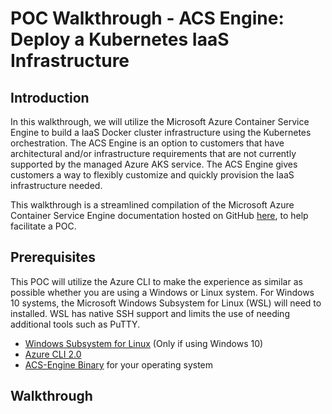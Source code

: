 # POC Walkthrough - ACS Engine: Deploy a Kubernetes IaaS Infrastructure

## Introduction
In this walkthrough, we will utilize the Microsoft Azure Container Service Engine to build a IaaS Docker cluster infrastructure using the Kubernetes orchestration. The ACS Engine is an option to customers that have architectural and/or infrastructure requirements that are not currently supported by the managed Azure AKS service. The ACS Engine gives customers a way to flexibly customize and quickly provision the IaaS infrastructure needed.

This walkthrough is a streamlined compilation of the Microsoft Azure Container Service Engine documentation hosted on GitHub [here](https://github.com/Azure/acs-engine), to help facilitate a POC.

## Prerequisites
This POC will utilize the Azure CLI to make the experience as similar as possible whether you are using a Windows or Linux system. For Windows 10 systems, the Microsoft Windows Subsystem for Linux (WSL) will need to installed. WSL has native SSH support and limits the use of needing additional tools such as PuTTY.
* [Windows Subsystem for Linux](https://docs.microsoft.com/en-us/windows/wsl/install-win10) (Only if using Windows 10)
* [Azure CLI 2.0](https://docs.microsoft.com/en-us/cli/azure/install-azure-cli?view=azure-cli-latest)
* [ACS-Engine Binary](https://github.com/Azure/acs-engine/releases/tag/v0.14.6) for your operating system

## Walkthrough

